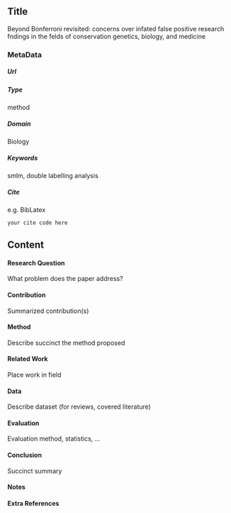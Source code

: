 ## Title
Beyond Bonferroni revisited: concerns over infated false positive research fndings in the felds of conservation genetics, biology, and medicine
### MetaData
##### Url

##### Type
method

##### Domain
Biology

##### Keywords
smlm, double labelling analysis



##### Cite
e.g. BibLatex
```LaTex
your cite code here

```
## Content
#### Research Question
What problem does the paper address?

#### Contribution
Summarized contribution(s)

#### Method
Describe succinct the method proposed

#### Related Work
Place work in field

#### Data
Describe dataset (for reviews, covered literature)

#### Evaluation
Evaluation method, statistics, ...

#### Conclusion
Succinct summary

#### Notes

#### Extra References

